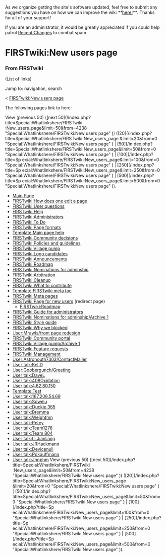 As we organize getting the site's software updated, feel free to submit any
suggestions you have on how we can improve the wiki
_**_[here!](/index.php/User:Hallry/Suggestions "User:Hallry/Suggestions"
)_**_. Thanks for all of your support!

If you are an administrator, it would be greatly appreciated if you could help
patrol [Recent Changes](/index.php/Special:Recentchanges
"Special:Recentchanges" ) to combat spam.

# FIRSTwiki:New users page

### From FIRSTwiki

(List of links)

Jump to: navigation, search

&lt; [FIRSTwiki:New users
page](/index.php?title=FIRSTwiki:New_users_page&redirect=no "FIRSTwiki:New
users page" )  

The following pages link to here:

View (previous 50) ([next 50](/index.php?title=Special:Whatlinkshere/FIRSTwiki
:New_users_page&limit=50&from=4238 "Special:Whatlinkshere/FIRSTwiki:New users
page" )) ([20](/index.php?title=Special:Whatlinkshere/FIRSTwiki:New_users_page
&limit=20&from=0 "Special:Whatlinkshere/FIRSTwiki:New users page" ) | [50](/in
dex.php?title=Special:Whatlinkshere/FIRSTwiki:New_users_page&limit=50&from=0
"Special:Whatlinkshere/FIRSTwiki:New users page" ) | [100](/index.php?title=Sp
ecial:Whatlinkshere/FIRSTwiki:New_users_page&limit=100&from=0
"Special:Whatlinkshere/FIRSTwiki:New users page" ) | [250](/index.php?title=Sp
ecial:Whatlinkshere/FIRSTwiki:New_users_page&limit=250&from=0
"Special:Whatlinkshere/FIRSTwiki:New users page" ) | [500](/index.php?title=Sp
ecial:Whatlinkshere/FIRSTwiki:New_users_page&limit=500&from=0
"Special:Whatlinkshere/FIRSTwiki:New users page" )).

  * [Main Page](/index.php/Main_Page "Main Page" )
  * [FIRSTwiki:How does one edit a page](/index.php/FIRSTwiki:How_does_one_edit_a_page "FIRSTwiki:How does one edit a page" )
  * [FIRSTwiki:User questions](/index.php/FIRSTwiki:User_questions "FIRSTwiki:User questions" )
  * [FIRSTwiki:Help](/index.php/FIRSTwiki:Help "FIRSTwiki:Help" )
  * [FIRSTwiki:Administrators](/index.php/FIRSTwiki:Administrators "FIRSTwiki:Administrators" )
  * [FIRSTwiki:To Do](/index.php/FIRSTwiki:To_Do "FIRSTwiki:To Do" )
  * [FIRSTwiki:Page formats](/index.php/FIRSTwiki:Page_formats "FIRSTwiki:Page formats" )
  * [Template:Main page help](/index.php/Template:Main_page_help "Template:Main page help" )
  * [FIRSTwiki:Community decisions](/index.php/FIRSTwiki:Community_decisions "FIRSTwiki:Community decisions" )
  * [FIRSTwiki:Policies and guidelines](/index.php/FIRSTwiki:Policies_and_guidelines "FIRSTwiki:Policies and guidelines" )
  * [FIRSTwiki:Village pump](/index.php/FIRSTwiki:Village_pump "FIRSTwiki:Village pump" )
  * [FIRSTwiki:Logo candidates](/index.php/FIRSTwiki:Logo_candidates "FIRSTwiki:Logo candidates" )
  * [FIRSTwiki:Announcements](/index.php/FIRSTwiki:Announcements "FIRSTwiki:Announcements" )
  * [FIRSTwiki:Roadmap](/index.php/FIRSTwiki:Roadmap "FIRSTwiki:Roadmap" )
  * [FIRSTwiki:Nominations for adminship](/index.php/FIRSTwiki:Nominations_for_adminship "FIRSTwiki:Nominations for adminship" )
  * [FIRSTwiki:Arbitration](/index.php/FIRSTwiki:Arbitration "FIRSTwiki:Arbitration" )
  * [FIRSTwiki:Cleanup](/index.php/FIRSTwiki:Cleanup "FIRSTwiki:Cleanup" )
  * [FIRSTwiki:What to contribute](/index.php/FIRSTwiki:What_to_contribute "FIRSTwiki:What to contribute" )
  * [Template:FIRSTwiki meta toc](/index.php/Template:FIRSTwiki_meta_toc "Template:FIRSTwiki meta toc" )
  * [FIRSTwiki:Meta pages](/index.php/FIRSTwiki:Meta_pages "FIRSTwiki:Meta pages" )
  * [FIRSTwiki:Page for new users](/index.php?title=FIRSTwiki:Page_for_new_users&redirect=no "FIRSTwiki:Page for new users" ) (redirect page) 
    * [FIRSTwiki:Roadmap](/index.php/FIRSTwiki:Roadmap "FIRSTwiki:Roadmap" )
  * [FIRSTwiki:Guide for administrators](/index.php/FIRSTwiki:Guide_for_administrators "FIRSTwiki:Guide for administrators" )
  * [FIRSTwiki:Nominations for adminship/Archive 1](/index.php/FIRSTwiki:Nominations_for_adminship/Archive_1 "FIRSTwiki:Nominations for adminship/Archive 1" )
  * [FIRSTwiki:Style guide](/index.php/FIRSTwiki:Style_guide "FIRSTwiki:Style guide" )
  * [FIRSTwiki:Why we blocked](/index.php/FIRSTwiki:Why_we_blocked "FIRSTwiki:Why we blocked" )
  * [User:Mrawls/front page redesign](/index.php/User:Mrawls/front_page_redesign "User:Mrawls/front page redesign" )
  * [FIRSTwiki:Community portal](/index.php/FIRSTwiki:Community_portal "FIRSTwiki:Community portal" )
  * [FIRSTwiki:Village pump/Archive 1](/index.php/FIRSTwiki:Village_pump/Archive_1 "FIRSTwiki:Village pump/Archive 1" )
  * [FIRSTwiki:Feature requests](/index.php/FIRSTwiki:Feature_requests "FIRSTwiki:Feature requests" )
  * [FIRSTwiki:Management](/index.php/FIRSTwiki:Management "FIRSTwiki:Management" )
  * [User:Astronouth7303/ContactMailer](/index.php/User:Astronouth7303/ContactMailer "User:Astronouth7303/ContactMailer" )
  * [User talk:Kel D](/index.php/User_talk:Kel_D "User talk:Kel D" )
  * [User:Goobergunch/Greeting](/index.php/User:Goobergunch/Greeting "User:Goobergunch/Greeting" )
  * [User talk:DaveL](/index.php/User_talk:DaveL "User talk:DaveL" )
  * [User talk:408Oxidation](/index.php/User_talk:408Oxidation "User talk:408Oxidation" )
  * [User talk:4.62.80.150](/index.php/User_talk:4.62.80.150 "User talk:4.62.80.150" )
  * [Template:Test](/index.php/Template:Test "Template:Test" )
  * [User talk:167.206.54.69](/index.php/User_talk:167.206.54.69 "User talk:167.206.54.69" )
  * [User talk:Sowelu](/index.php/User_talk:Sowelu "User talk:Sowelu" )
  * [User talk:Duckie 365](/index.php/User_talk:Duckie_365 "User talk:Duckie 365" )
  * [User talk:Bremma](/index.php/User_talk:Bremma "User talk:Bremma" )
  * [User talk:Weightmn](/index.php/User_talk:Weightmn "User talk:Weightmn" )
  * [User talk:Petey](/index.php/User_talk:Petey "User talk:Petey" )
  * [User talk:Team1278](/index.php/User_talk:Team1278 "User talk:Team1278" )
  * [User talk:Team 804](/index.php/User_talk:Team_804 "User talk:Team 804" )
  * [User talk:Li Jianliang](/index.php/User_talk:Li_Jianliang "User talk:Li Jianliang" )
  * [User talk:JRHackmann](/index.php/User_talk:JRHackmann "User talk:JRHackmann" )
  * [User talk:Devicenull](/index.php/User_talk:Devicenull "User talk:Devicenull" )
  * [User talk:Pdkauffmann](/index.php/User_talk:Pdkauffmann "User talk:Pdkauffmann" )
  * [User talk:Jhnphm](/index.php/User_talk:Jhnphm "User talk:Jhnphm" )
View (previous 50) ([next 50](/index.php?title=Special:Whatlinkshere/FIRSTwiki
:New_users_page&limit=50&from=4238 "Special:Whatlinkshere/FIRSTwiki:New users
page" )) ([20](/index.php?title=Special:Whatlinkshere/FIRSTwiki:New_users_page
&limit=20&from=0 "Special:Whatlinkshere/FIRSTwiki:New users page" ) | [50](/in
dex.php?title=Special:Whatlinkshere/FIRSTwiki:New_users_page&limit=50&from=0
"Special:Whatlinkshere/FIRSTwiki:New users page" ) | [100](/index.php?title=Sp
ecial:Whatlinkshere/FIRSTwiki:New_users_page&limit=100&from=0
"Special:Whatlinkshere/FIRSTwiki:New users page" ) | [250](/index.php?title=Sp
ecial:Whatlinkshere/FIRSTwiki:New_users_page&limit=250&from=0
"Special:Whatlinkshere/FIRSTwiki:New users page" ) | [500](/index.php?title=Sp
ecial:Whatlinkshere/FIRSTwiki:New_users_page&limit=500&from=0
"Special:Whatlinkshere/FIRSTwiki:New users page" )).

